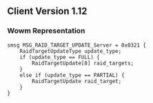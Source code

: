 ## Client Version 1.12

### Wowm Representation
```rust,ignore
smsg MSG_RAID_TARGET_UPDATE_Server = 0x0321 {
    RaidTargetUpdateType update_type;    
    if (update_type == FULL) {        
        RaidTargetUpdate[8] raid_targets;        
    }    
    else if (update_type == PARTIAL) {        
        RaidTargetUpdate raid_target;        
    }    
}

```
